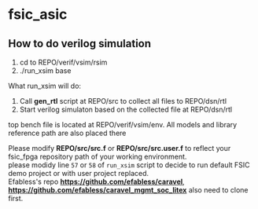 # fsic_asic

## How to do verilog simulation
   1. cd to REPO/verif/vsim/rsim
   2. ./run_xsim base

   What run_xsim will do:
   1. Call **gen_rtl** script at REPO/src to collect all files to REPO/dsn/rtl
   2. Start verilog simulaton based on the collected file at REPO/dsn/rtl

   top bench file is located at REPO/verif/vsim/env.  All models and library reference path are also placed there

   Please modify **REPO/src/src.f** or **REPO/src/src.user.f** to reflect your fsic_fpga repository path of your working environment.     
   please modidy line `57` or `58` of `run_xsim` script to decide to run default FSIC demo project or with user project replaced.  
   Efabless's repo **https://github.com/efabless/caravel**, **https://github.com/efabless/caravel_mgmt_soc_litex** also need to clone first.
